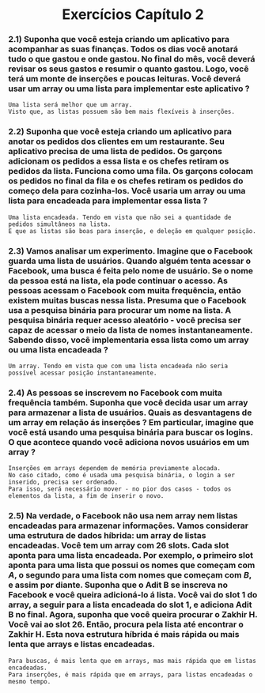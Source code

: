 # **<div style="text-align:center">Exercícios Capítulo 2</div>**

### **2.1)** Suponha que você esteja criando um aplicativo para acompanhar as suas finanças. Todos os dias você anotará tudo o que gastou e onde gastou. No final do mês, você deverá revisar os seus gastos e resumir o quanto gastou. Logo, você terá um monte de inserções e poucas leituras. Você deverá usar um array ou uma lista para implementar este aplicativo ?
	Uma lista será melhor que um array.
	Visto que, as listas possuem são bem mais flexíveis à inserções.

### **2.2)** Suponha que você esteja criando um aplicativo para anotar os pedidos dos clientes em um restaurante. Seu aplicativo precisa de uma lista de pedidos. Os garçons adicionam os pedidos a essa lista e os chefes retiram os pedidos da lista. Funciona como uma fila. Os garçons colocam os pedidos no final da fila e os chefes retiram os pedidos do começo dela para cozinha-los. Você usaria um array ou uma lista para encadeada para implementar essa lista ?
	Uma lista encadeada. Tendo em vista que não sei a quantidade de pedidos simultâneos na lista.
	E que as listas são boas para inserção, e deleção em qualquer posição.

### **2.3)** Vamos analisar um experimento. Imagine que o Facebook guarda uma lista de usuários. Quando alguém tenta acessar o Facebook, uma busca é feita pelo nome de usuário. Se o nome da pessoa está na lista, ela pode continuar o acesso. As pessoas acessam o Facebook com muita frequência, então existem muitas buscas nessa lista. Presuma que o Facebook usa a pesquisa binária para procurar um nome na lista. A pesquisa binária requer acesso aleatório - você precisa ser capaz de acessar o meio da lista de nomes instantaneamente. Sabendo disso, você implementaria essa lista como um array ou uma lista encadeada ?
	Um array. Tendo em vista que com uma lista encadeada não seria possível acessar posição instantaneamente.

### **2.4)** As pessoas se inscrevem no Facebook com muita frequência também. Suponha que você decida usar um array para armazenar a lista de usuários. Quais as desvantagens de um array em relação ás inserções ? Em particular, imagine que você está usando uma pesquisa binária para buscar os logins. O que acontece quando você adiciona novos usuários em um array ?
	Inserções em arrays dependem de memória previamente alocada.
	No caso citado, como é usada uma pesquisa binária, o login a ser inserido, precisa ser ordenado.
	Para isso, será necessário mover - no pior dos casos - todos os elementos da lista, a fim de inserir o novo.

### **2.5)** Na verdade, o Facebook não usa nem array nem listas encadeadas para armazenar informações. Vamos considerar uma estrutura de dados híbrida: um array de listas encadeadas. Você tem um array com 26 slots. Cada slot aponta para uma lista encadeada. Por exemplo, o primeiro slot aponta para uma lista que possui os nomes que começam com *A*, o segundo para uma lista com nomes que começam com *B*, e assim por diante. Suponha que o **Adit B** se inscreva no Facebook e você queira adicioná-lo á lista. Você vai do slot 1 do array, a seguir para a lista encadeada do slot 1, e adiciona **Adit B** no final. Agora, suponha que você queira procurar o **Zakhir H**. Você vai ao slot 26. Então, procura pela lista até encontrar o **Zakhir H**. Esta nova estrutura híbrida é mais rápida ou mais lenta que arrays e listas encadeadas.
	Para buscas, é mais lenta que em arrays, mas mais rápida que em listas encadeadas.
	Para inserções, é mais rápida que em arrays, para listas encadeadas o mesmo tempo.